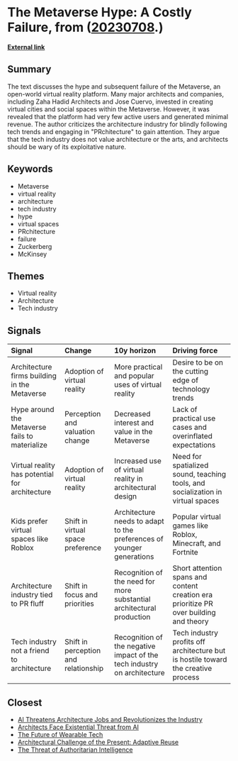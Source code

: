 # __The Metaverse Hype: A Costly Failure__, from ([20230708](https://kghosh.substack.com/p/20230708).)

__[External link](https://www.thenation.com/article/culture/metaverse-zuckerberg-pr-hype/)__



## Summary

The text discusses the hype and subsequent failure of the Metaverse, an open-world virtual reality platform. Many major architects and companies, including Zaha Hadid Architects and Jose Cuervo, invested in creating virtual cities and social spaces within the Metaverse. However, it was revealed that the platform had very few active users and generated minimal revenue. The author criticizes the architecture industry for blindly following tech trends and engaging in "PRchitecture" to gain attention. They argue that the tech industry does not value architecture or the arts, and architects should be wary of its exploitative nature.

## Keywords

* Metaverse
* virtual reality
* architecture
* tech industry
* hype
* virtual spaces
* PRchitecture
* failure
* Zuckerberg
* McKinsey

## Themes

* Virtual reality
* Architecture
* Tech industry

## Signals

| Signal                                         | Change                               | 10y horizon                                                             | Driving force                                                                         |
|:-----------------------------------------------|:-------------------------------------|:------------------------------------------------------------------------|:--------------------------------------------------------------------------------------|
| Architecture firms building in the Metaverse   | Adoption of virtual reality          | More practical and popular uses of virtual reality                      | Desire to be on the cutting edge of technology trends                                 |
| Hype around the Metaverse fails to materialize | Perception and valuation change      | Decreased interest and value in the Metaverse                           | Lack of practical use cases and overinflated expectations                             |
| Virtual reality has potential for architecture | Adoption of virtual reality          | Increased use of virtual reality in architectural design                | Need for spatialized sound, teaching tools, and socialization in virtual spaces       |
| Kids prefer virtual spaces like Roblox         | Shift in virtual space preference    | Architecture needs to adapt to the preferences of younger generations   | Popular virtual games like Roblox, Minecraft, and Fortnite                            |
| Architecture industry tied to PR fluff         | Shift in focus and priorities        | Recognition of the need for more substantial architectural production   | Short attention spans and content creation era prioritize PR over building and theory |
| Tech industry not a friend to architecture     | Shift in perception and relationship | Recognition of the negative impact of the tech industry on architecture | Tech industry profits off architecture but is hostile toward the creative process     |

## Closest

* [AI Threatens Architecture Jobs and Revolutionizes the Industry](bf4505c73a7c8cd0d84f15d3384b0433)
* [Architects Face Existential Threat from AI](e9b5d9cc5e032f130b7daa9549d4b12c)
* [The Future of Wearable Tech](a81c4775b91ccd0db3e1b84da893ac6f)
* [Architectural Challenge of the Present: Adaptive Reuse](cf7cc3361b8139c51e3e97835a2da4e4)
* [The Threat of Authoritarian Intelligence](0ba4fa557cd2aae4760bd7a2abca844e)